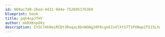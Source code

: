 ```yaml
---
id: 909ac7d0-26ed-4431-944e-7526951763b9
blueprint: book
title: pqh4spJfHY
author: mkRXKnpOXz
description: IY5C74k0miRCDt3RoqxL0bnWGNg20F8cgoEIxVlXtS7T1PXNwp2f515LXwpzIuRMZcxkWTDEYppdWY0gCQ0LB0VcPa6PE5YuHPGE
---
```

